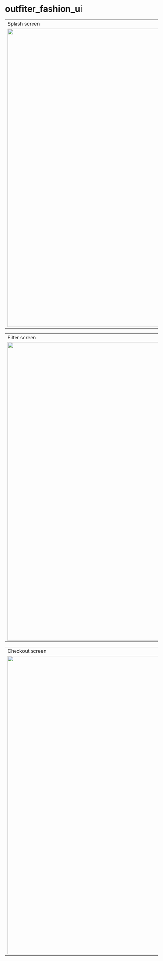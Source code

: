 # outfiter_fashion_ui
<table>
  <tr>
     <td>Splash screen</td>
     <td>Intro screen</td>
  </tr>
  <tr>
    <td><img src="https://user-images.githubusercontent.com/81309619/170860308-bb7908cb-1fc1-4d35-a2d1-bd14cd998331.jpg" width="640" height="980"></td>
    <td><img src="https://user-images.githubusercontent.com/81309619/170860309-2fe73908-9b04-466f-9c9b-dbda5c0db482.jpg" width="640" height="980"></td>
  </tr>
 </table>
 
 <table>
  <tr>
     <td>Filter screen</td>
     <td>Filter submission</td>
  </tr>
  <tr>
    <td><img src="https://user-images.githubusercontent.com/81309619/170860312-e0d89ba5-4986-423b-98c7-39f068f9f9fe.jpg" width="640" height="980"></td>
    <td><img src="https://user-images.githubusercontent.com/81309619/170860314-616d4066-a872-403d-bc57-3d77abb10f11.jpg" width="640" height="980"></td>
  </tr>
 </table>

 <table>
  <tr>
     <td>Checkout screen</td>
  </tr>
  <tr>
    <td><img src="https://user-images.githubusercontent.com/81309619/170860317-442cad77-49d7-4b16-9de4-dd33b717520c.jpg" width="640" height="980"></td>
  </tr>
 </table>
